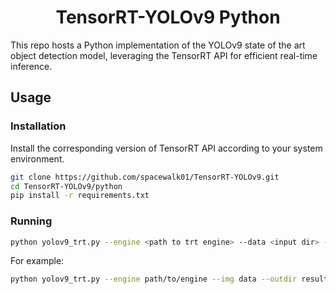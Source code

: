 <h1 align="center"><span>TensorRT-YOLOv9 Python</span></h1>

This repo hosts a Python implementation of the YOLOv9 state of the art object detection model, leveraging the TensorRT API for efficient real-time inference.

## Usage 

### Installation

Install the corresponding version of TensorRT API according to your system environment.
```bash
git clone https://github.com/spacewalk01/TensorRT-YOLOv9.git
cd TensorRT-YOLOv9/python
pip install -r requirements.txt
```

### Running

```bash
python yolov9_trt.py --engine <path to trt engine> --data <input dir> --outdir <outdir> [--grayscale]
```

For example:
```bash
python yolov9_trt.py --engine path/to/engine --img data --outdir result
```
